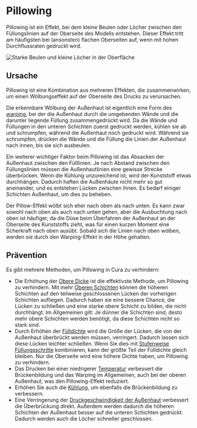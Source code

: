Pillowing
====
Pillowing ist ein Effekt, bei dem kleine Beulen oder Löcher zwischen den Füllungslinien auf der Oberseite des Modells entstehen. Dieser Effekt tritt am häufigsten bei (ansonsten) flachen Oberseiten auf, wenn mit hohen Durchflussraten gedruckt wird.

![Starke Beulen und kleine Löcher in der Oberfläche](../../../articles/images/pillowing.jpg)

Ursache
----
Pillowing ist eine Kombination aus mehreren Effekten, die zusammenwirken, um einen Wölbungseffekt auf der Oberseite des Drucks zu verursachen.

Die erkennbare Wölbung der Außenhaut ist eigentlich eine Form des [warping](warping.md), bei der die Außenhaut durch die umgebenden Wände und die darunter liegende Füllung zusammengedrückt wird. Da die Wände und Füllungen in den unteren Schichten zuerst gedruckt werden, kühlen sie ab und schrumpfen, während die Außenhaut noch gedruckt wird. Während sie schrumpfen, drücken die Wände und die Füllung die Linien der Außenhaut nach innen, bis sie sich ausbeulen.

Ein weiterer wichtiger Faktor beim Pillowing ist das Absacken der Außenhaut zwischen den Fülllinien. Je nach Abstand zwischen den Füllungslinien müssen die Außenhautlinien eine gewisse Strecke überbrücken. Wenn die Kühlung unzureichend ist, wird der Kunststoff etwas durchhängen. Dadurch haften die Außenhäute nicht mehr so gut aneinander, und es entstehen Lücken zwischen ihnen. Es bedarf einiger Schichten Außenhaut, um dies zu beheben.

Der Pillow-Effekt wölbt sich eher nach oben als nach unten. Es kann zwar sowohl nach oben als auch nach unten gehen, aber die Ausbuchtung nach oben ist häufiger, da die Düse beim Überfahren der Außenhaut an der Oberseite des Kunststoffs zieht, was für einen kurzen Moment eine Scherkraft nach oben ausübt. Sobald sich die Linien nach oben wölben, werden sie durch den Warping-Effekt in der Höhe gehalten.

Prävention
----
Es gibt mehrere Methoden, um Pillowing in Cura zu verhindern:
* Die Erhöhung der [Obere Dicke](../top_bottom/top_thickness.md) ist die effektivste Methode, um Pillowing zu verhindern. Mit mehr [Oberen Schichten](../top_bottom/top_layers.md) können die höheren Schichten auf den teilweise geschlossenen Lücken der vorherigen Schichten aufliegen. Dadurch haben sie eine bessere Chance, die Lücken zu schließen und eine starke obere Schicht zu bilden, die nicht durchhängt. Im Allgemeinen gilt: Je dünner die Schichten sind, desto mehr obere Schichten werden benötigt, da diese Schichten nicht so stark sind.
* Durch Erhöhen der [Fülldichte](../infill/infill_sparse_density.md) wird die Größe der Lücken, die von der Außenhaut überbrückt werden müssen, verringert. Dadurch lassen sich diese Lücken leichter schließen. Wenn Sie dies mit [Stufenweise Füllungsschritte](../infill/gradual_infill_steps.md) kombinieren, kann der größte Teil der Fülldichte gleich bleiben. Nur die Oberseite wird eine höhere Dichte haben, um Pillowing zu verhindern.
* Das Drucken bei einer niedrigerer [Temperatur](../material/material_print_temperature.md) verbessert die Brückenbildung und das Warping im Allgemeinen, auch bei der oberen Außenhaut, was den Pillowing-Effekt reduziert.
* Erhöhen Sie auch die [Kühlung](../cooling/cool_fan_speed.md), um ebenfalls die Brückenbildung zu verbessern.
* Eine Verringerung der [Druckgeschwindigkeit der Außenhaut](../speed/speed_topbottom.md) verbessert die Überbrückung direkt. Außerdem werden dadurch die höheren Schichten der Außenhaut besser auf die unteren Schichten gedrückt. Dadurch werden auch die Löcher schneller geschlossen.
